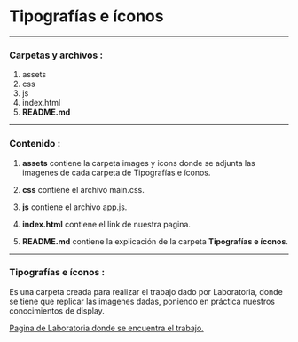 # __Tipografías e íconos__
____
### Carpetas y archivos :  

1. assets
2. css
3. js
4. index.html  
5. __README.md__  
____
### Contenido :  

1. __assets__ contiene la carpeta images y icons donde se adjunta las imagenes de cada carpeta de Tipografías e íconos.  


2. __css__ contiene el archivo main.css.  


3. __js__ contiene el archivo app.js.  

4. __index.html__ contiene el link de nuestra pagina.  

5. __README.md__ contiene la explicación de la carpeta __Tipografías e íconos__.  

____

### Tipografías e íconos :

Es una carpeta creada para realizar el trabajo dado por Laboratoria, donde se tiene que replicar las imagenes dadas, poniendo en práctica nuestros conocimientos de display.

[Pagina de Laboratoria donde se encuentra el trabajo.](https://lms.laboratoria.la/cohorts/lim-2017-09-bc-core-am/courses/interactive-site/00-html-and-css/05-guided-exercises)  
